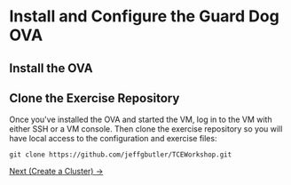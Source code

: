 # Install and Configure the Guard Dog OVA

## Install the OVA

## Clone the Exercise Repository

Once you've installed the OVA and started the VM, log in to the VM with either SSH or a VM console.
Then clone the exercise repository so you will have local access to the configuration and exercise files:

```shell
git clone https://github.com/jeffgbutler/TCEWorkshop.git
```


[Next (Create a Cluster) -&gt;](../01-creating-clusters/README.md)
